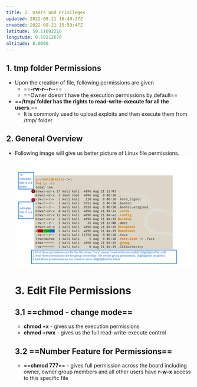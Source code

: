 ```yaml
---
title: 2. Users and Privileges
updated: 2022-08-21 16:49:27Z
created: 2022-08-21 15:59:47Z
latitude: 50.11092210
longitude: 8.68212670
altitude: 0.0000
---
```


## 1. tmp folder Permissions 
- Upon the creation of file, following permissions are given
	- ==**-rw-r--r--**==
	- ==Owner doesn't have the execution permissions by default==
-	==**/tmp/ folder has the rights to read-write-execute for all the users.**==
	-	It is commonly used to upload exploits and then execute them from /tmp/ folder

## 2. General Overview
- Following image will give us better picture of Linux file permissions.
    ![dbf90d8c96278ed212088f7e093060fa.png](../../_resources/dbf90d8c96278ed212088f7e093060fa.png)
	
	# 3. Edit File Permissions
	## 3.1 ==chmod - change mode==
	- **chmod +x** - gives us the execution permissions
	- **chmod +rwx** - gives us the full read-write-execute control
	## 3.2 ==Number Feature for Permissions==
	- ==**chmod 777**== - gives full permission across the board including owner, owner group members and all other users have **r-w-x** access to this specific file